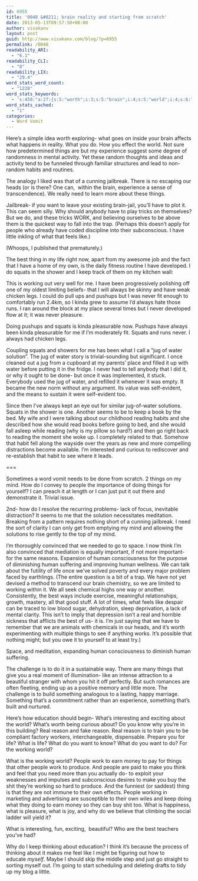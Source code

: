 ```yaml
---
id: 6955
title: '0048 &#8211; brain reality and starting from scratch'
date: 2013-05-13T09:57:50+00:00
author: visakanv
layout: post
guid: http://www.visakanv.com/blog/?p=6955
permalink: /0048
readability_ARI:
  - "6.1"
readability_CLI:
  - "8"
readability_LIX:
  - "29.4"
word_stats_word_count:
  - "1228"
word_stats_keywords:
  - 's:450:"a:27:{s:5:"worth";i:3;s:5:"brain";i:4;s:5:"world";i:4;s:6:"things";i:7;s:10:"experience";i:3;s:9:"jailbreak";i:3;s:4:"need";i:3;s:4:"want";i:3;s:4:"work";i:3;s:6:"people";i:6;s:6:"little";i:3;s:4:"like";i:4;s:4:"best";i:4;s:4:"life";i:4;s:6:"squats";i:5;s:4:"keep";i:4;s:7:"working";i:6;s:7:"pushups";i:3;s:5:"kinda";i:3;s:5:"water";i:5;s:7:"reading";i:3;s:4:"mind";i:3;s:4:"just";i:3;s:5:"think";i:3;s:5:"human";i:5;s:4:"real";i:4;s:6:"reason";i:3;}";'
word_stats_cached:
  - "1"
categories:
  - Word Vomit
---
```

Here&#8217;s a simple idea worth exploring- what goes on inside your brain affects what happens in reality. What you do. How you effect the world. Not sure how predetermined things are but my experience suggest some degree of randomness in mental activity. Yet these random thoughts and ideas and activity tend to be funneled through familiar structures and lead to non-random habits and routines.

The analogy I liked was that of a cunning jailbreak. There is no escaping our heads (or is there? One can,  within the brain, experience a sense of transcendence). We really need to learn more about these things.

Jailbreak- if you want to leave your existing brain-jail, you&#8217;ll have to plot it. This can seem silly. Why should anybody have to play tricks on themselves? But we do, and these tricks WORK, and believing ourselves to be above them is the quickest way to fall into the trap. (Perhaps this doesn&#8217;t apply for people who already have coded discipline into their subconscious. I have little inkling of what that feels like.)

(Whoops, I published that prematurely.)

The best thing in my life right now, apart from my awesome job and the fact that I have a home of my own, is the daily fitness routine I have developed. I do squats in the shower and I keep track of them on my kitchen wall:

This is working out very well for me. I have been progressively polishing off one of my oldest limiting beliefs- that I will always be skinny and have weak chicken legs. I could do pull ups and pushups but I was never fit enough to comfortably run 2.4km, so I kinda grew to assume I&#8217;d always hate those runs. I ran around the block at my place several times but I never developed flow at it; it was never pleasure.

Doing pushups and squats is kinda pleasurable now. Pushups have always been kinda pleasurable for me if I&#8217;m moderately fit. Squats and runs never. I always had chicken legs.

Coupling squats and showers for me has been what I call a &#8220;jug of water solution&#8221;. The jug of water story is trivial-sounding but significant. I once cleaned out a jug from a cupboard at my parents&#8217; place and filled it up with water before putting it in the fridge. I never had to tell anybody that I did it, or why it ought to be done- but once it was implemented, it stuck. Everybody used the jug of water, and refilled it whenever it was empty. It became the new norm without any argument. Its value was self-evident, and the means to sustain it were self-evident too.

Since then I&#8217;ve always kept an eye out for similar jug-of-water solutions. Squats in the shower is one. Another seems to be to keep a book by the bed. My wife and I were talking about our childhood reading habits and she described how she would read books before going to bed, and she would fall asleep while reading (why is my pillow so hard?) and then go right back to reading the moment she woke up. I completely related to that. Somehow that habit fell along the wayside over the years as new and more compelling distractions become available. I&#8217;m interested and curious to rediscover and re-establish that habit to see where it leads.

===

Sometimes a word vomit needs to be done from scratch. 2 things on my mind. How do I convey to people the importance of doing things for yourself? I can preach it at length or I can just put it out there and demonstrate it. Trivial issue.

2nd- how do I resolve the recurring problems- lack of focus, inevitable distraction? It seems to me that the solution necessitates meditation. Breaking from a pattern requires nothing short of a cunning jailbreak. I need the sort of clarity I can only get from emptying my mind and allowing the solutions to rise gently to the top of my mind.

I&#8217;m thoroughly convinced that we needed to go to space. I now think I&#8217;m also convinced that mediation is equally important, if not more important- for the same reasons. Expansion of human consciousness for the purpose of diminishing human suffering and improving human wellness. We can talk about the futility of life once we&#8217;ve solved poverty and every major problem faced by earthlings. (The entire question is a bit of a trap. We have not yet devised a method to transcend our brain chemistry, so we are limited to working within it. We all seek chemical highs one way or another. Consistently, the best ways include exercise, meaningful relationships, growth, mastery, all that good stuff. A lot of times, what feels like despair can be traced to low blood sugar, dehydration, sleep deprivation, a lack of mental clarity. This isn&#8217;t to imply that depression isn&#8217;t a real and horrible sickness that afflicts the best of us- it is. I&#8217;m just saying that we have to remember that we are animals with chemicals in our heads, and it&#8217;s worth experimenting with multiple things to see if anything works. It&#8217;s possible that nothing might; but you owe it to yourself to at least try.)

Space, and meditation, expanding human consciousness to diminish human suffering.

The challenge is to do it in a sustainable way. There are many things that give you a real moment of illumination- like an intense attraction to a  beautiful stranger with whom you hit it off perfectly. But such romances are often fleeting, ending up as a positive memory and little more. The challenge is to build something analogous to a lasting, happy marriage. Something that&#8217;s a commitment rather than an experience, something that&#8217;s built and nurtured.

Here&#8217;s how education should begin- What&#8217;s interesting and exciting about the world? What&#8217;s worth being curious about? Do you know why you&#8217;re in this building? Real reason and fake reason. Real reason is to train you to be compliant factory workers, interchangeable, dispensable. Prepare you for life? What is life? What do you want to know? What do you want to do? For the working world?

What is the working world? People work to earn money to pay for things that other people work to produce. And people are paid to make you think and feel that you need more than you actually do- to exploit your weaknesses and impulses and subconscious desires to make you buy the shit they&#8217;re working so hard to produce. And the funniest (or saddest) thing is that they are not immune to their own effects. People working in marketing and advertising are susceptible to their own wiles and keep doing what they doing to earn money so they can buy shit too. What is happiness, what is pleasure, what is joy, and why do we believe that climbing the social ladder will yield it?

What is interesting, fun, exciting,  beautiful? Who are the best teachers you&#8217;ve had?

Why do I keep thinking about education? I think it&#8217;s because the process of thinking about it makes me feel like I might be figuring out how to educate _myself_. Maybe I should skip the middle step and just go straight to sorting myself out. I&#8217;m going to start scheduling and deleting drafts to tidy up my blog a little.